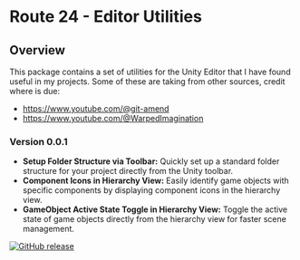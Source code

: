 # Route 24 - Editor Utilities

## Overview
This package contains a set of utilities for the Unity Editor that I have found useful in my projects. Some of these are taking from other sources, credit where is due:
- https://www.youtube.com/@git-amend
- https://www.youtube.com/@WarpedImagination

### Version 0.0.1

- **Setup Folder Structure via Toolbar:** Quickly set up a standard folder structure for your project directly from the Unity toolbar.
- **Component Icons in Hierarchy View:** Easily identify game objects with specific components by displaying component icons in the hierarchy view.
- **GameObject Active State Toggle in Hierarchy View:** Toggle the active state of game objects directly from the hierarchy view for faster scene management.

[![GitHub release](https://img.shields.io/github/release/anotherlatenightcoder/Unity-Utils.svg)](https://github.com/anotherlatenightcoder/Unity-Utils/releases)

